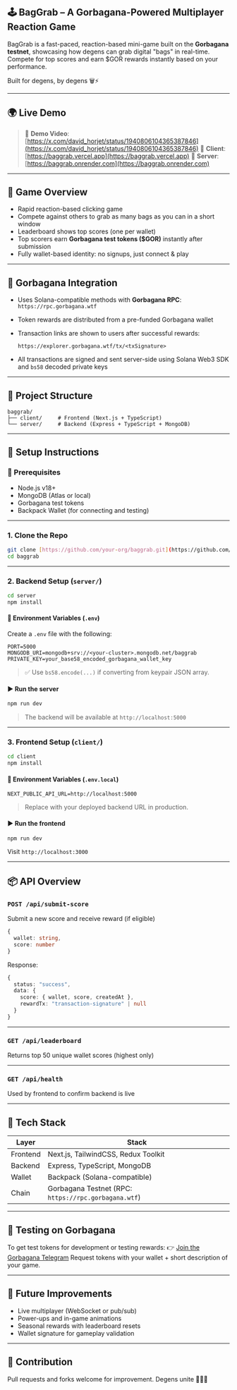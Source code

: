 ## 🕹️ BagGrab – A Gorbagana-Powered Multiplayer Reaction Game

BagGrab is a fast-paced, reaction-based mini-game built on the **Gorbagana testnet**, showcasing how degens can grab digital "bags" in real-time. Compete for top scores and earn \$GOR rewards instantly based on your performance.

Built for degens, by degens 🗑️⚡

---

## 🌍 Live Demo

> 🔗 **Demo Video**: [https://x.com/david_horjet/status/1940806104365387846](https://x.com/david_horjet/status/1940806104365387846)
> 🔗 **Client**: [https://baggrab.vercel.app](https://baggrab.vercel.app)
> 🔗 **Server**: [https://baggrab.onrender.com](https://baggrab.onrender.com)

---

## 🧩 Game Overview

* Rapid reaction-based clicking game
* Compete against others to grab as many bags as you can in a short window
* Leaderboard shows top scores (one per wallet)
* Top scorers earn **Gorbagana test tokens (\$GOR)** instantly after submission
* Fully wallet-based identity: no signups, just connect & play

---

## 🔌 Gorbagana Integration

* Uses Solana-compatible methods with **Gorbagana RPC**:
  `https://rpc.gorbagana.wtf`
* Token rewards are distributed from a pre-funded Gorbagana wallet
* Transaction links are shown to users after successful rewards:

  ```
  https://explorer.gorbagana.wtf/tx/<txSignature>
  ```
* All transactions are signed and sent server-side using Solana Web3 SDK and `bs58` decoded private keys

---

## 📁 Project Structure

```
baggrab/
├── client/     # Frontend (Next.js + TypeScript)
└── server/     # Backend (Express + TypeScript + MongoDB)
```

---

## 🚀 Setup Instructions

### 🔐 Prerequisites

* Node.js v18+
* MongoDB (Atlas or local)
* Gorbagana test tokens
* Backpack Wallet (for connecting and testing)

---

### 1. Clone the Repo

```bash
git clone [https://github.com/your-org/baggrab.git](https://github.com/David-Horjet/Baggrab.git)
cd baggrab
```

---

### 2. Backend Setup (`server/`)

```bash
cd server
npm install
```

#### 🔐 Environment Variables (`.env`)

Create a `.env` file with the following:

```env
PORT=5000
MONGODB_URI=mongodb+srv://<your-cluster>.mongodb.net/baggrab
PRIVATE_KEY=your_base58_encoded_gorbagana_wallet_key
```

> ✅ Use `bs58.encode(...)` if converting from keypair JSON array.

#### ▶️ Run the server

```bash
npm run dev
```

> The backend will be available at `http://localhost:5000`

---

### 3. Frontend Setup (`client/`)

```bash
cd client
npm install
```

#### 🔐 Environment Variables (`.env.local`)

```env
NEXT_PUBLIC_API_URL=http://localhost:5000
```

> Replace with your deployed backend URL in production.

#### ▶️ Run the frontend

```bash
npm run dev
```

Visit `http://localhost:3000`

---

## 📦 API Overview

### `POST /api/submit-score`

Submit a new score and receive reward (if eligible)

```ts
{
  wallet: string,
  score: number
}
```

Response:

```ts
{
  status: "success",
  data: {
    score: { wallet, score, createdAt },
    rewardTx: "transaction-signature" | null
  }
}
```

---

### `GET /api/leaderboard`

Returns top 50 unique wallet scores (highest only)

---

### `GET /api/health`

Used by frontend to confirm backend is live

---

## 🧠 Tech Stack

| Layer    | Stack                                                |
| -------- | ---------------------------------------------------- |
| Frontend | Next.js, TailwindCSS, Redux Toolkit                  |
| Backend  | Express, TypeScript, MongoDB                         |
| Wallet   | Backpack (Solana-compatible)                         |
| Chain    | Gorbagana Testnet (RPC: `https://rpc.gorbagana.wtf`) |

---

## 🧪 Testing on Gorbagana

To get test tokens for development or testing rewards:
👉 [Join the Gorbagana Telegram](https://t.me/gorbagana_portal)
Request tokens with your wallet + short description of your game.

---

## 🧠 Future Improvements

* Live multiplayer (WebSocket or pub/sub)
* Power-ups and in-game animations
* Seasonal rewards with leaderboard resets
* Wallet signature for gameplay validation

---

## 🤝 Contribution

Pull requests and forks welcome for improvement. Degens unite 🧟‍♂️💥
